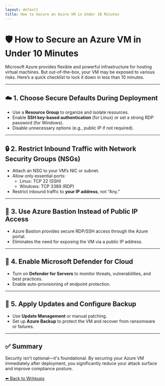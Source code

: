 ```yaml
---
layout: default
title: How to Secure an Azure VM in Under 10 Minutes
---
```


# 🛡️ How to Secure an Azure VM in Under 10 Minutes

Microsoft Azure provides flexible and powerful infrastructure for hosting virtual machines. But out-of-the-box, your VM may be exposed to various risks. Here’s a quick checklist to lock it down in less than 10 minutes.

---

## ☁️ 1. Choose Secure Defaults During Deployment

- Use a **Resource Group** to organize and isolate resources.
- Enable **SSH key-based authentication** (for Linux) or set a strong RDP password (for Windows).
- Disable unnecessary options (e.g., public IP if not required).

---

## 🔒 2. Restrict Inbound Traffic with Network Security Groups (NSGs)

- Attach an NSG to your VM’s NIC or subnet.
- Allow only essential ports:
  - Linux: TCP 22 (SSH)
  - Windows: TCP 3389 (RDP)
- Restrict inbound traffic to **your IP address**, not “Any.”

---

## 🧱 3. Use Azure Bastion Instead of Public IP Access

- Azure Bastion provides secure RDP/SSH access through the Azure portal.
- Eliminates the need for exposing the VM via a public IP address.

---

## 🦠 4. Enable Microsoft Defender for Cloud

- Turn on **Defender for Servers** to monitor threats, vulnerabilities, and best practices.
- Enable auto-provisioning of endpoint protection.

---

## 🔄 5. Apply Updates and Configure Backup

- Use **Update Management** or manual patching.
- Set up **Azure Backup** to protect the VM and recover from ransomware or failures.

---

## ✅ Summary

Security isn't optional—it's foundational. By securing your Azure VM immediately after deployment, you significantly reduce your attack surface and improve compliance posture.

[⬅️ Back to Writeups](../writeups.md)
